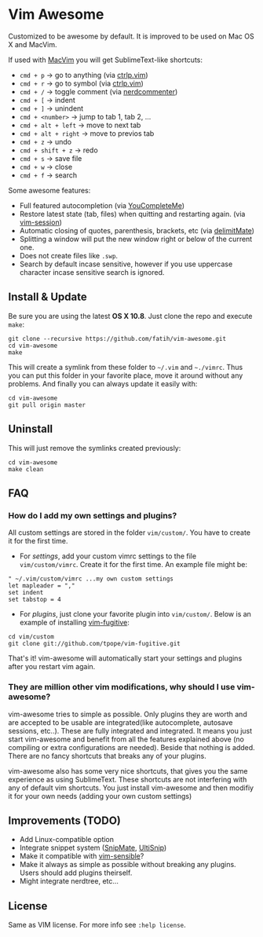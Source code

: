 # Vim Awesome

Customized to be awesome by default. It is improved to be used on Mac OS X and
MacVim. 

If used with [MacVim](https://code.google.com/p/macvim/) you will get SublimeText-like shortcuts:

* `cmd + p` -> go to anything (via [ctrlp.vim](https://github.com/kien/ctrlp.vim))
* `cmd + r` -> go to symbol (via [ctrlp.vim](https://github.com/kien/ctrlp.vim))
* `cmd + /` -> toggle comment (via [nerdcommenter](https://github.com/scrooloose/nerdcommenter))
* `cmd + [` -> indent 
* `cmd + ]` -> unindent
* `cmd + <number>` -> jump to tab 1, tab 2, ...
* `cmd + alt + left` -> move to next tab
* `cmd + alt + right` -> move to previos tab
* `cmd + z` -> undo
* `cmd + shift + z` -> redo
* `cmd + s` -> save file
* `cmd + w` -> close
* `cmd + f` -> search 

Some awesome features:

* Full featured autocompletion (via [YouCompleteMe](https://github.com/Valloric/YouCompleteMe))
* Restore latest state (tab, files) when quitting and restarting again. (via [vim-session](https://github.com/inkarkat/vim-session))
* Automatic closing of quotes, parenthesis, brackets, etc (via [delimitMate](https://github.com/Raimondi/delimitMate))
* Splitting a window will put the new window right or below of the current one.
* Does not create files like `.swp`.
* Search by default incase sensitive, however if you use uppercase character
  incase sensitive search is ignored.

## Install & Update

Be sure you are using the latest **OS X 10.8**. Just clone the repo and execute
`make`:

    git clone --recursive https://github.com/fatih/vim-awesome.git
    cd vim-awesome
    make

This will create a symlink from these folder to `~/.vim` and `~./vimrc`.
Thus you can put this folder in your favorite place, move it around without any
problems. And finally you can always update it easily with:

    cd vim-awesome
    git pull origin master

## Uninstall

This will just remove the symlinks created previously:

    cd vim-awesome
    make clean

## FAQ

### How do I add my own settings and plugins?

All custom settings are stored in the folder `vim/custom/`. You have to create
it for the first time.

* For *settings*, add your custom vimrc settings to the file `vim/custom/vimrc`. Create it for the first time. An example file might be:
```
" ~/.vim/custom/vimrc ...my own custom settings
let mapleader = ","
set indent
set tabstop = 4
```

* For *plugins*, just clone your favorite plugin into `vim/custom/`.
  Below is an example of installing [vim-fugitive](https://github.com/tpope/vim-fugitive):
```
cd vim/custom
git clone git://github.com/tpope/vim-fugitive.git
```

That's it! vim-awesome will automatically start your settings and plugins after you restart
vim again.

### They are million other vim modifications, why should I use vim-awesome?

vim-awesome tries to simple as possible. Only plugins they are worth and are
accepted to be usable are integrated(like autocomplete, autosave sessions,
etc..). These are fully integrated and integrated. It means you just start
vim-awesome and benefit from all the features explained above (no compiling or
extra configurations are needed). Beside that nothing is added. There are no
fancy shortcuts that breaks any of your plugins.

vim-awesome also has some very nice shortcuts, that gives you the same
experience as using SublimeText. These shortcuts are not interfering with any
of default vim shortcuts. You just install vim-awesome and then modifiy it for
your own needs (adding your own custom settings)

## Improvements (TODO)

* Add Linux-compatible option
* Integrate snippet system ([SnipMate](https://github.com/garbas/vim-snipmate),
  [UltiSnip](https://github.com/SirVer/ultisnips))
* Make it compatible with [vim-sensible](https://github.com/tpope/vim-sensible)?
* Make it always as simple as possible without breaking any plugins. Users
  should add plugins theirself.
* Might integrate nerdtree,  etc...

## License

Same as VIM license. For more info see `:help license`.
